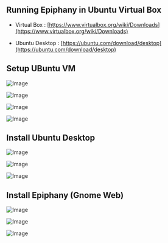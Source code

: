 ## Running Epiphany in Ubuntu Virtual Box

  * Virtual Box : [https://www.virtualbox.org/wiki/Downloads](https://www.virtualbox.org/wiki/Downloads)
  
  * Ubuntu Desktop : [https://ubuntu.com/download/desktop](https://ubuntu.com/download/desktop)

## Setup UBuntu VM

![Image](https://raw.githubusercontent.com/si294r/epiphany/master/create-vm.png)

![Image](https://raw.githubusercontent.com/si294r/epiphany/master/create-vhd.png)

![Image](https://raw.githubusercontent.com/si294r/epiphany/master/settings-display.png)

![Image](https://raw.githubusercontent.com/si294r/epiphany/master/settings-storage.png)

## Install Ubuntu Desktop

![Image](https://raw.githubusercontent.com/si294r/epiphany/master/install-ubuntu.png)

![Image](https://raw.githubusercontent.com/si294r/epiphany/master/minimal-instalation.png)

![Image](https://raw.githubusercontent.com/si294r/epiphany/master/install-virtual-box-driver.png)

## Install Epiphany (Gnome Web)

![Image](https://raw.githubusercontent.com/si294r/epiphany/master/install-epiphany.png)

![Image](https://raw.githubusercontent.com/si294r/epiphany/master/start-gnome-web.png)

![Image](https://raw.githubusercontent.com/si294r/epiphany/master/run-gnome-web.png)
